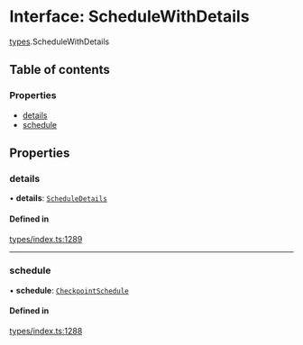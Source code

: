 # Interface: ScheduleWithDetails

[types](../wiki/types).ScheduleWithDetails

## Table of contents

### Properties

- [details](../wiki/types.ScheduleWithDetails#details)
- [schedule](../wiki/types.ScheduleWithDetails#schedule)

## Properties

### details

• **details**: [`ScheduleDetails`](../wiki/api.entities.CheckpointSchedule.types.ScheduleDetails)

#### Defined in

[types/index.ts:1289](https://github.com/PolymathNetwork/polymesh-sdk/blob/c37bc05d/src/types/index.ts#L1289)

___

### schedule

• **schedule**: [`CheckpointSchedule`](../wiki/api.entities.CheckpointSchedule.CheckpointSchedule)

#### Defined in

[types/index.ts:1288](https://github.com/PolymathNetwork/polymesh-sdk/blob/c37bc05d/src/types/index.ts#L1288)
